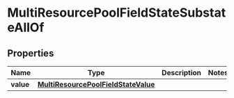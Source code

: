 

# MultiResourcePoolFieldStateSubstateAllOf


## Properties

| Name | Type | Description | Notes |
|------------ | ------------- | ------------- | -------------|
|**value** | [**MultiResourcePoolFieldStateValue**](MultiResourcePoolFieldStateValue.md) |  |  |



